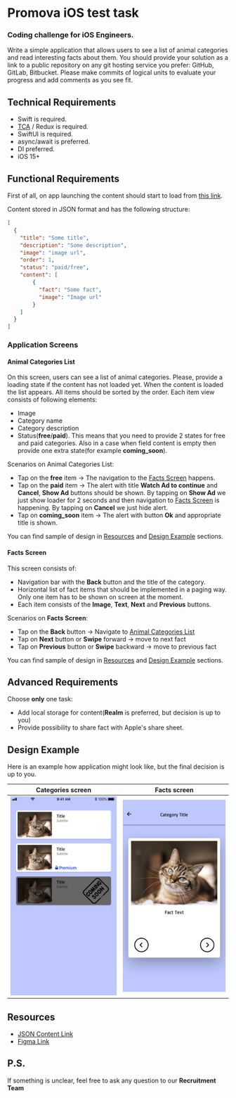 # Promova iOS test task
### Coding challenge for iOS Engineers.

Write a simple application that allows users to see a list of animal categories and read interesting facts about them. You should provide your solution as a link to a public repository on any git hosting service you prefer: GitHub, GitLab, Bitbucket. Please make commits of logical units to evaluate your progress and add comments as you see fit.

## Technical Requirements

- Swift is required.
- [TCA](https://github.com/pointfreeco/swift-composable-architecture) / Redux is required.
- SwiftUI is required.
- async/await is preferred.
- DI preferred.
- iOS 15+

## Functional Requirements

First of all, on app launching the content should start to load from [this link](https://raw.githubusercontent.com/AppSci/promova-test-task-iOS/main/animals.json).

Content stored in JSON format and has the following structure:
``` json
[
  {
    "title": "Some title",
    "description": "Some description",
    "image": "image url",
    "order": 1,
    "status": "paid/free",
    "content": [
        {
          "fact": "Some fact",
          "image": "Image url"
        }
    ]
  }
]
```

### Application Screens
#### Animal Categories List
On this screen, users can see a list of animal categories. Please, provide a loading state if the content has not loaded yet. When the content is loaded the list appears. All items should be sorted by the order. Each item view consists of following elements:
  - Image
  - Category name
  - Category description
  - Status(**free**/**paid**). This means that you need to provide 2 states for free and paid categories. Also in a case when field content is empty then provide one extra state(for example **coming_soon**).

Scenarios on Animal Categories List:
  - Tap on the **free** item -> The navigation to the [Facts Screen](#facts-screen) happens.
  - Tap on the **paid** item -> The alert with title **Watch Ad to continue** and **Cancel**, **Show Ad** buttons should be shown. By tapping on **Show Ad** we just show loader for 2 seconds and then navigation to [Facts Screen](#facts-screen) is happening. By tapping on **Cancel** we just hide alert.
  - Tap on **coming_soon** item -> The alert with button **Ok** and appropriate title is shown.

You can find sample of design in [Resources](#resources) and [Design Example](#design-example) sections.

#### Facts Screen  
This screen consists of:
  - Navigation bar with the **Back** button and the title of the category.
  - Horizontal list of fact items that should be implemented in a paging way. Only one item has to be shown on screen at the moment. 
  - Each item consists of the **Image**, **Text**, **Next** and **Previous** buttons.

Scenarios on **Facts Screen**:
  - Tap on the **Back** button -> Navigate to [Animal Categories List](#animal-categories-list)
  - Tap on **Next** button or **Swipe** forward -> move to next fact
  - Tap on **Previous** button or **Swipe** backward -> move to previous fact

You can find sample of design in [Resources](#resources) and [Design Example](#design-example) sections.

## Advanced Requirements
Choose **only** one task:
- Add local storage for content(**Realm** is preferred, but decision is up to you)
- Provide possibility to share fact with Apple's share sheet.

## Design Example

Here is an example how application might look like, but the final decision is up to you.

|Categories screen|Facts screen|
| --- | --- |
|<img width="315" alt="image" src="categories_screen.png">|<img width="315" alt="image" src="facts_screen.png">|

## Resources
- [JSON Content Link](https://raw.githubusercontent.com/AppSci/promova-test-task-iOS/main/animals.json)
- [Figma Link](https://www.figma.com/file/IOOfPPHP95c6snM5jitB6S/promova-test-task-iOS?node-id=0%3A1&t=ESh1ZCnO9sodEF6n-1)

## P.S.
If something is unclear, feel free to ask any question to our **Recruitment Team**
